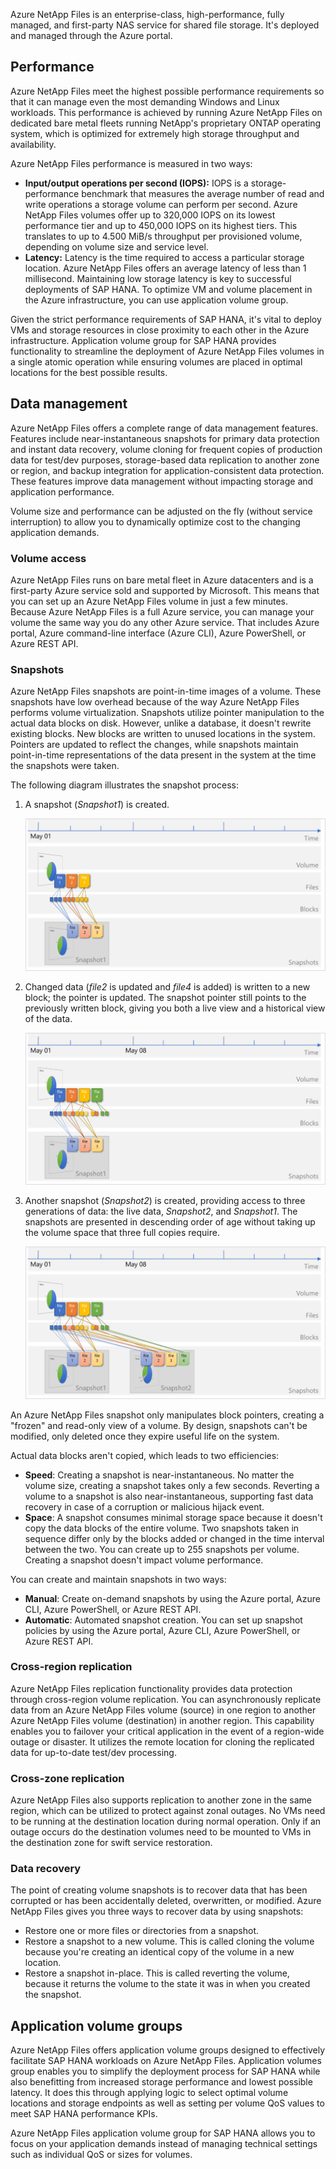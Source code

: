Azure NetApp Files is an enterprise-class, high-performance, fully managed, and first-party NAS service for shared file storage. It's deployed and managed through the Azure portal.

## Performance

Azure NetApp Files meet the highest possible performance requirements so that it can manage even the most demanding Windows and Linux workloads. This performance is achieved by running Azure NetApp Files on dedicated bare metal fleets running NetApp's proprietary ONTAP operating system, which is optimized for extremely high storage throughput and availability.

Azure NetApp Files performance is measured in two ways:

- **Input/output operations per second (IOPS):** IOPS is a storage-performance benchmark that measures the average number of read and write operations a storage volume can perform per second. Azure NetApp Files volumes offer up to 320,000 IOPS on its lowest performance tier and up to 450,000 IOPS on its highest tiers. This translates to up to 4.500 MiB/s throughput per provisioned volume, depending on volume size and service level.
- **Latency:** Latency is the time required to access a particular storage location. Azure NetApp Files offers an average latency of less than 1 millisecond. Maintaining low storage latency is key to successful deployments of SAP HANA. To optimize VM and volume placement in the Azure infrastructure, you can use application volume group.

Given the strict performance requirements of SAP HANA, it's vital to deploy VMs and storage resources in close proximity to each other in the Azure infrastructure. Application volume group for SAP HANA provides functionality to streamline the deployment of Azure NetApp Files volumes in a single atomic operation while ensuring volumes are placed in optimal locations for the best possible results.

## Data management

Azure NetApp Files offers a complete range of data management features. Features include near-instantaneous snapshots for primary data protection and instant data recovery, volume cloning for frequent copies of production data for test/dev purposes, storage-based data replication to another zone or region, and backup integration for application-consistent data protection. These features improve data management without impacting storage and application performance.  

Volume size and performance can be adjusted on the fly (without service interruption) to allow you to dynamically optimize cost to the changing application demands.

### Volume access

Azure NetApp Files runs on bare metal fleet in Azure datacenters and is a first-party Azure service sold and supported by Microsoft. This means that you can set up an Azure NetApp Files volume in just a few minutes. Because Azure NetApp Files is a full Azure service, you can manage your volume the same way you do any other Azure service. That includes Azure portal, Azure command-line interface (Azure CLI), Azure PowerShell, or Azure REST API.

### Snapshots

Azure NetApp Files snapshots are point-in-time images of a volume. These snapshots have low overhead because of the way Azure NetApp Files performs volume virtualization. Snapshots utilize pointer manipulation to the actual data blocks on disk. However, unlike a database, it doesn't rewrite existing blocks. New blocks are written to unused locations in the system. Pointers are updated to reflect the changes, while snapshots maintain point-in-time representations of the data present in the system at the time the snapshots were taken.

The following diagram illustrates the snapshot process:

1. A snapshot (*Snapshot1*) is created.

   [![Diagram showing snapshot creation.](../media/2-single-file-snapshot-restore-one.png)](../media/2-single-file-snapshot-restore-one.png#lightbox)

2. Changed data (*file2* is updated and *file4* is added) is written to a new block; the pointer is updated. The snapshot pointer still points to the previously written block, giving you both a live view and a historical view of the data.

   [![Diagram showing two file changes.](../media/2-single-file-snapshot-restore-two.png)](../media/2-single-file-snapshot-restore-two.png#lightbox)

3. Another snapshot (*Snapshot2*) is created, providing access to three generations of data: the live data, *Snapshot2*, and *Snapshot1*. The snapshots are presented in descending order of age without taking up the volume space that three full copies require.

   [![Diagram showing changes captured with Snapshot2.](../media/2-single-file-snapshot-restore-three.png)](../media/2-single-file-snapshot-restore-three.png#lightbox)

An Azure NetApp Files snapshot only manipulates block pointers, creating a "frozen" and read-only view of a volume. By design, snapshots can't be modified, only deleted once they expire useful life on the system.

Actual data blocks aren't copied, which leads to two efficiencies:

- **Speed**: Creating a snapshot is near-instantaneous. No matter the volume size, creating a snapshot takes only a few seconds. Reverting a volume to a snapshot is also near-instantaneous, supporting fast data recovery in case of a corruption or malicious hijack event.
- **Space**: A snapshot consumes minimal storage space because it doesn't copy the data blocks of the entire volume. Two snapshots taken in sequence differ only by the blocks added or changed in the time interval between the two. You can create up to 255 snapshots per volume. Creating a snapshot doesn't impact volume performance.

You can create and maintain snapshots in two ways:

- **Manual**: Create on-demand snapshots by using the Azure portal, Azure CLI, Azure PowerShell, or Azure REST API.
- **Automatic**: Automated snapshot creation. You can set up snapshot policies by using the Azure portal, Azure CLI, Azure PowerShell, or Azure REST API.

### Cross-region replication

Azure NetApp Files replication functionality provides data protection through cross-region volume replication. You can asynchronously replicate data from an Azure NetApp Files volume (source) in one region to another Azure NetApp Files volume (destination) in another region. This capability enables you to failover your critical application in the event of a region-wide outage or disaster. It utilizes the remote location for cloning the replicated data for up-to-date test/dev processing.

### Cross-zone replication

Azure NetApp Files also supports replication to another zone in the same region, which can be utilized to protect against zonal outages. No VMs need to be running at the destination location during normal operation. Only if an outage occurs do the destination volumes need to be mounted to VMs in the destination zone for swift service restoration.

### Data recovery

The point of creating volume snapshots is to recover data that has been corrupted or has been accidentally deleted, overwritten, or modified. Azure NetApp Files gives you three ways to recover data by using snapshots:

- Restore one or more files or directories from a snapshot.
- Restore a snapshot to a new volume. This is called cloning the volume because you're creating an identical copy of the volume in a new location.
- Restore a snapshot in-place. This is called reverting the volume, because it returns the volume to the state it was in when you created the snapshot.

## Application volume groups

Azure NetApp Files offers application volume groups designed to effectively facilitate SAP HANA workloads on Azure NetApp Files. Application volumes group enables you to simplify the deployment process for SAP HANA while also benefitting from increased storage performance and lowest possible latency. It does this through applying logic to select optimal volume locations and storage endpoints as well as setting per volume QoS values to meet SAP HANA performance KPIs.

Azure NetApp Files application volume group for SAP HANA allows you to focus on your application demands instead of managing technical settings such as individual QoS or sizes for volumes.